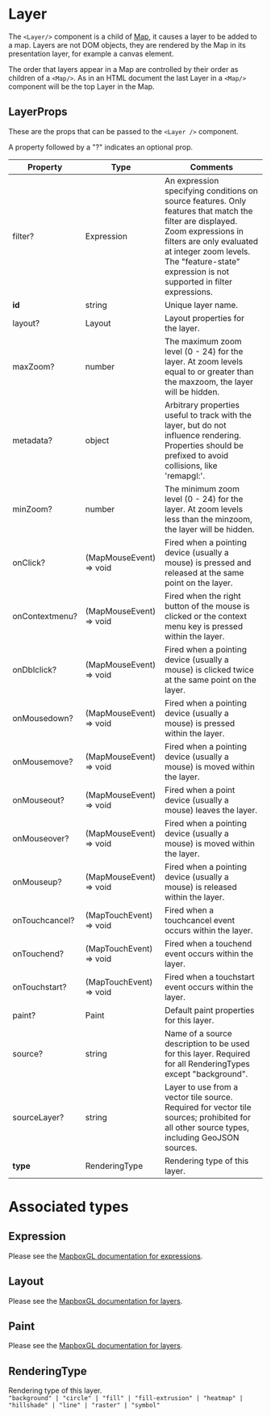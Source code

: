 # Layer
The `<Layer/>` component is a child of [Map](../../map/README.md), it causes a layer to be added to a map. Layers are not DOM objects, they are rendered by the Map in its presentation layer, for example a canvas element.

The order that layers appear in a Map are controlled by their order as children of a `<Map/>`. As in an HTML document the last Layer in a `<Map/>` component will be the top Layer in the Map.

## LayerProps
These are the props that can be passed to the `<Layer />` component.

A property followed by a "?" indicates an optional prop.

|Property|Type|Comments|
|---|---|---|
|filter?|Expression|An expression specifying conditions on source features. Only features that match the filter are displayed. Zoom expressions in filters are only evaluated at integer zoom levels. The "feature-state" expression is not supported in filter expressions.|
|**id**|string|Unique layer name.|
|layout?|Layout|Layout properties for the layer.|
|maxZoom?|number|The maximum zoom level (0 - 24) for the layer. At zoom levels equal to or greater than the maxzoom, the layer will be hidden.|
|metadata?|object|Arbitrary properties useful to track with the layer, but do not influence rendering. Properties should be prefixed to avoid collisions, like 'remapgl:'.|
|minZoom?|number|The minimum zoom level (0 - 24) for the layer. At zoom levels less than the minzoom, the layer will be hidden.|
|onClick?|(MapMouseEvent) => void|Fired when a pointing device (usually a mouse) is pressed and released at the same point on the layer.|
|onContextmenu?|(MapMouseEvent) => void|Fired when the right button of the mouse is clicked or the context menu key is pressed within the layer.|
|onDblclick?|(MapMouseEvent) => void|Fired when a pointing device (usually a mouse) is clicked twice at the same point on the layer.|
|onMousedown?|(MapMouseEvent) => void|Fired when a pointing device (usually a mouse) is pressed within the layer.|
|onMousemove?|(MapMouseEvent) => void|Fired when a pointing device (usually a mouse) is moved within the layer.|
|onMouseout?|(MapMouseEvent) => void|Fired when a point device (usually a mouse) leaves the layer.|
|onMouseover?|(MapMouseEvent) => void|Fired when a pointing device (usually a mouse) is moved within the layer.|
|onMouseup?|(MapMouseEvent) => void|Fired when a pointing device (usually a mouse) is released within the layer.|
|onTouchcancel?|(MapTouchEvent) => void|Fired when a touchcancel event occurs within the layer.|
|onTouchend?|(MapTouchEvent) => void|Fired when a touchend event occurs within the layer.|
|onTouchstart?|(MapTouchEvent) => void|Fired when a touchstart event occurs within the layer.|
|paint?|Paint|Default paint properties for this layer.|
|source?|string|Name of a source description to be used for this layer. Required for all RenderingTypes except "background".|
|sourceLayer?|string|Layer to use from a vector tile source. Required for vector tile sources; prohibited for all other source types, including GeoJSON sources.|
|**type**|RenderingType|Rendering type of this layer.|


# Associated types
## Expression
Please see the [MapboxGL documentation for expressions](https://docs.mapbox.com/mapbox-gl-js/style-spec/#expressions).

## Layout
Please see the [MapboxGL documentation for layers](https://docs.mapbox.com/mapbox-gl-js/style-spec/#layers).

## Paint
Please see the [MapboxGL documentation for layers](https://docs.mapbox.com/mapbox-gl-js/style-spec/#layers).

## RenderingType
Rendering type of this layer.<br/>
`"background" | "circle" | "fill" | "fill-extrusion" | "heatmap" | "hillshade" | "line" | "raster" | "symbol"`